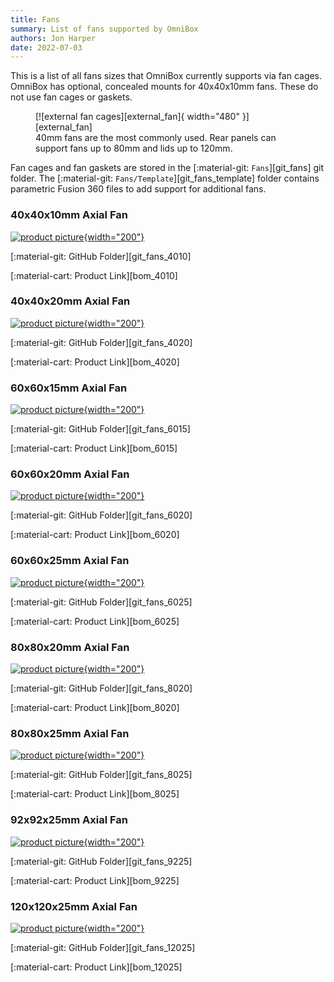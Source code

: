 ```yaml
---
title: Fans
summary: List of fans supported by OmniBox
authors: Jon Harper
date: 2022-07-03
---
```


This is a list of all fans sizes that OmniBox currently supports via fan cages. OmniBox has optional, concealed mounts for 40x40x10mm fans. These do not use fan cages or gaskets.

<figure markdown>
  [![external fan cages][external_fan]{ width="480" }][external_fan]
  <figcaption>40mm fans are the most commonly used. Rear panels can support fans up to 80mm and lids up to 120mm.</figcaption>
</figure>

Fan cages and fan gaskets are stored in the [:material-git: `Fans`][git_fans] git folder. The [:material-git: `Fans/Template`][git_fans_template] folder contains parametric Fusion 360 files to add support for additional fans.

<!-- Template
[![product picture][img_]{width="200"}][img_]

[:material-git: GitHub Folder][git_]

[:material-cart: Product Link][bom_]
 -->

### 40x40x10mm Axial Fan

[![product picture][img_4010]{width="200"}][img_4010]

[:material-git: GitHub Folder][git_fans_4010]

[:material-cart: Product Link][bom_4010]

### 40x40x20mm Axial Fan

[![product picture][img_4020]{width="200"}][img_4020]

[:material-git: GitHub Folder][git_fans_4020]

[:material-cart: Product Link][bom_4020]

### 60x60x15mm Axial Fan


[![product picture][img_6015]{width="200"}][img_6015]

[:material-git: GitHub Folder][git_fans_6015]

[:material-cart: Product Link][bom_6015]

### 60x60x20mm Axial Fan

[![product picture][img_6020]{width="200"}][img_6020]

[:material-git: GitHub Folder][git_fans_6020]

[:material-cart: Product Link][bom_6020]

### 60x60x25mm Axial Fan

[![product picture][img_6025]{width="200"}][img_6025]

[:material-git: GitHub Folder][git_fans_6025]

[:material-cart: Product Link][bom_6025]

### 80x80x20mm Axial Fan

[![product picture][img_8020]{width="200"}][img_8020]

[:material-git: GitHub Folder][git_fans_8020]

[:material-cart: Product Link][bom_8020]

### 80x80x25mm Axial Fan

[![product picture][img_8025]{width="200"}][img_8025]

[:material-git: GitHub Folder][git_fans_8025]

[:material-cart: Product Link][bom_8025]

### 92x92x25mm Axial Fan

[![product picture][img_9225]{width="200"}][img_9225]

[:material-git: GitHub Folder][git_fans_9225]

[:material-cart: Product Link][bom_9225]

### 120x120x25mm Axial Fan

[![product picture][img_12025]{width="200"}][img_12025]

[:material-git: GitHub Folder][git_fans_12025]

[:material-cart: Product Link][bom_12025]

[external_fan]: ../img/components/external_fan.png

[img_4010]: ../img/parts/fan_4010.jpg
[img_4020]: ../img/parts/fan_4020.jpg
[img_6015]: ../img/parts/fan_6015.jpg
[img_6020]: ../img/parts/fan_6020.jpg
[img_6025]: ../img/parts/fan_6025.jpg
[img_8020]: ../img/parts/fan_8020.jpg
[img_8025]: ../img/parts/fan_8025.jpg
[img_9225]: ../img/parts/fan_9225.jpg
[img_12025]: ../img/parts/fan_12025.jpg
